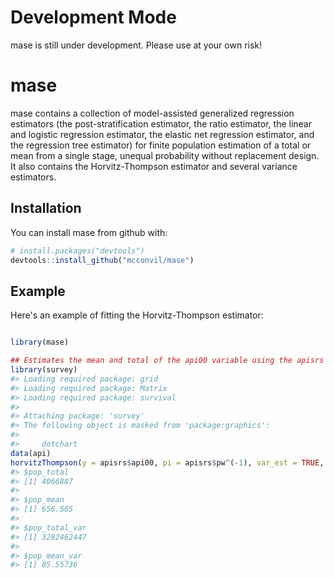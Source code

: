 
<!-- README.md is generated from README.Rmd. Please edit that file -->
Development Mode
================

mase is still under development. Please use at your own risk!

mase
====

mase contains a collection of model-assisted generalized regression estimators (the post-stratification estimator, the ratio estimator, the linear and logistic regression estimator, the elastic net regression estimator, and the regression tree estimator) for finite population estimation of a total or mean from a single stage, unequal probability without replacement design. It also contains the Horvitz-Thompson estimator and several variance estimators.

Installation
------------

You can install mase from github with:

``` r
# install.packages("devtools")
devtools::install_github("mcconvil/mase")
```

Example
-------

Here's an example of fitting the Horvitz-Thompson estimator:

``` r

library(mase)

## Estimates the mean and total of the api00 variable using the apisrs dataset in the survey package
library(survey)
#> Loading required package: grid
#> Loading required package: Matrix
#> Loading required package: survival
#> 
#> Attaching package: 'survey'
#> The following object is masked from 'package:graphics':
#> 
#>     dotchart
data(api)
horvitzThompson(y = apisrs$api00, pi = apisrs$pw^(-1), var_est = TRUE, var_method = "lin_HTSRS")
#> $pop_total
#> [1] 4066887
#> 
#> $pop_mean
#> [1] 656.585
#> 
#> $pop_total_var
#> [1] 3282462447
#> 
#> $pop_mean_var
#> [1] 85.55736
```
